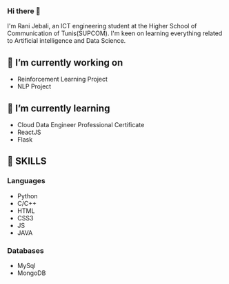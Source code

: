 ### Hi there 👋

I'm Rani Jebali, an ICT engineering student at the Higher School of Communication of Tunis(SUPCOM). I'm keen on learning everything related to Artificial intelligence and Data Science.

## 🔭 I’m currently working on
* Reinforcement Learning Project
* NLP Project

## 🌱 I’m currently learning
* Cloud Data Engineer Professional Certificate
* ReactJS
* Flask

## :checkered_flag: SKILLS
### Languages
* Python
* C/C++
* HTML
* CSS3
* JS
* JAVA

### Databases
* MySql
* MongoDB
